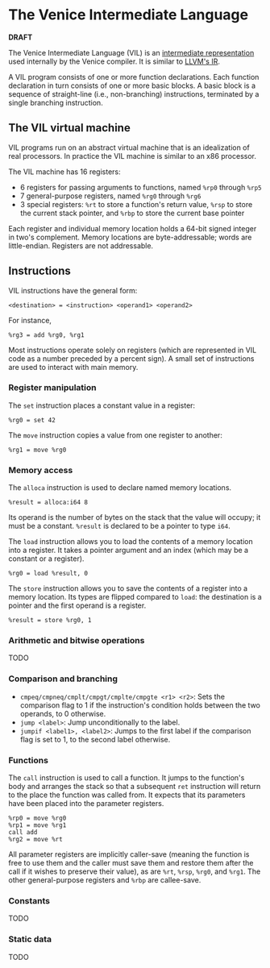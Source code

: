 # The Venice Intermediate Language
**DRAFT**

The Venice Intermediate Language (VIL) is an [intermediate representation](https://en.wikipedia.org/wiki/Intermediate_representation) used internally by the Venice compiler. It is similar to [LLVM's IR](https://llvm.org/docs/LangRef.html).

A VIL program consists of one or more function declarations. Each function declaration in turn consists of one or more basic blocks. A basic block is a sequence of straight-line (i.e., non-branching) instructions, terminated by a single branching instruction.

## The VIL virtual machine
VIL programs run on an abstract virtual machine that is an idealization of real processors. In practice the VIL machine is similar to an x86 processor.

The VIL machine has 16 registers:

- 6 registers for passing arguments to functions, named `%rp0` through `%rp5`
- 7 general-purpose registers, named `%rg0` through `%rg6`
- 3 special registers: `%rt` to store a function's return value, `%rsp` to store the current stack pointer, and `%rbp` to store the current base pointer

Each register and individual memory location holds a 64-bit signed integer in two's complement. Memory locations are byte-addressable; words are little-endian. Registers are not addressable.

## Instructions
VIL instructions have the general form:

```
<destination> = <instruction> <operand1> <operand2>
```

For instance,

```
%rg3 = add %rg0, %rg1
```

Most instructions operate solely on registers (which are represented in VIL code as a number preceded by a percent sign). A small set of instructions are used to interact with main memory.

### Register manipulation
The `set` instruction places a constant value in a register:

```
%rg0 = set 42
```

The `move` instruction copies a value from one register to another:

```
%rg1 = move %rg0
```

### Memory access
The `alloca` instruction is used to declare named memory locations.

```
%result = alloca:i64 8
```

Its operand is the number of bytes on the stack that the value will occupy; it must be a constant. `%result` is declared to be a pointer to type `i64`. 

The `load` instruction allows you to load the contents of a memory location into a register. It takes a pointer argument and an index (which may be a constant or a register).

```
%rg0 = load %result, 0
```

The `store` instruction allows you to save the contents of a register into a memory location. Its types are flipped compared to `load`: the destination is a pointer and the first operand is a register.

```
%result = store %rg0, 1
```

### Arithmetic and bitwise operations
TODO

### Comparison and branching
- `cmpeq/cmpneq/cmplt/cmpgt/cmplte/cmpgte <r1> <r2>`: Sets the comparison flag to 1 if the instruction's condition holds between the two operands, to 0 otherwise.
- `jump <label>`: Jump unconditionally to the label.
- `jumpif <label1>, <label2>`: Jumps to the first label if the comparison flag is set to 1, to the second label otherwise.

### Functions
The `call` instruction is used to call a function. It jumps to the function's body and arranges the stack so that a subsequent `ret` instruction will return to the place the function was called from. It expects that its parameters have been placed into the parameter registers.

```
%rp0 = move %rg0
%rp1 = move %rg1
call add
%rg2 = move %rt
```

All parameter registers are implicitly caller-save (meaning the function is free to use them and the caller must save them and restore them after the call if it wishes to preserve their value), as are `%rt`, `%rsp`, `%rg0`, and `%rg1`. The other general-purpose registers and `%rbp` are callee-save.

### Constants
TODO

### Static data
TODO
